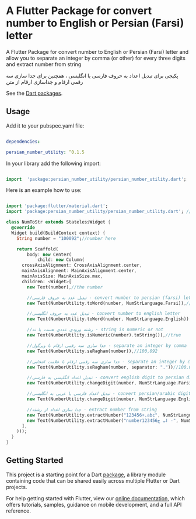 # A Flutter Package for convert number to English or Persian (Farsi) letter

A Flutter Package for convert number to English or Persian (Farsi) letter and allow you to separate an integer by comma (or other) for every three digits and extract number from string

پکیجی برای تبدیل اعداد به حروف فارسی یا انگلیسی ، همچنین برای جدا سازی سه رقمی ارقام و جداسازی ارقام از متن

See the [Dart packages](https://pub.dev/packages/persian_number_utility).

## Usage

  

Add it to your pubspec.yaml file:

  

```yaml

dependencies:

persian_number_utility: ^0.1.5

```

In your library add the following import:

  
```dart

import  'package:persian_number_utility/persian_number_utility.dart';

```


Here is an example how to use:

```dart

import 'package:flutter/material.dart';
import 'package:persian_number_utility/persian_number_utility.dart'; //import

class NumToStr extends StatelessWidget {
  @override
  Widget build(BuildContext context) {
    String number = "100092";//number here

    return Scaffold(
        body: new Center(
            child: new Column(
      crossAxisAlignment: CrossAxisAlignment.center,
      mainAxisAlignment: MainAxisAlignment.center,
      mainAxisSize: MainAxisSize.max,
      children: <Widget>[
        new Text(number),//the number

        //تبدیل عدد به حروف فارسی - convert number to persian (farsi) letter
        new Text(NumberUtility.toWord(number, NumStrLanguage.Farsi)),//صد هزار و نود و دو

        //تبدیل عدد به حروف انگلیسی - convert number to english letter
        new Text(NumberUtility.toWord(number, NumStrLanguage.English)),//one hundred thousand ninety two

        //رشته ورودی عددی هست یا نه - string is numeric or not
        new Text(NumberUtility.isNumeric(number).toString()),//true

        //جدا سازی سه رقمی ارقام با ویرگول - separate an integer by comma for every three digits
        new Text(NumberUtility.seRagham(number)),//100,092

        //جدا سازی سه رقمی ارقام با علامت انتخابی - separate an integer by custom character for every three digits
        new Text(NumberUtility.seRagham(number, separator: "."))//100.092

        //تبدیل اعداد انگلیسی به فارسی - convert english digit to persian digit
        new Text(NumberUtility.changeDigit(number, NumStrLanguage.Farsi))//123456789 to ۱۲۳۴۵۶۷۸۹

        //تبدیل اعداد فارسی یا عربی به انگلیسی - convert persian/arabic digit to english digit
        new Text(NumberUtility.changeDigit(number, NumStrLanguage.English))//۱۲۳۴۵۶۷۸۹ to 123456789

        //جدا سازی اعداد از رشته - extract number from string
        new Text(NumberUtility.extractNumber("123456+.abc", NumStrLanguage.Farsi)),//۱۲۳۴۵۶
        new Text(NumberUtility.extractNumber("number123456اب ج -", NumStrLanguage.English))//123456
      ],
    )));
  }
}


```


## Getting Started

This project is a starting point for a Dart
[package](https://flutter.dev/developing-packages/),
a library module containing code that can be shared easily across
multiple Flutter or Dart projects.

For help getting started with Flutter, view our 
[online documentation](https://flutter.dev/docs), which offers tutorials, 
samples, guidance on mobile development, and a full API reference.
